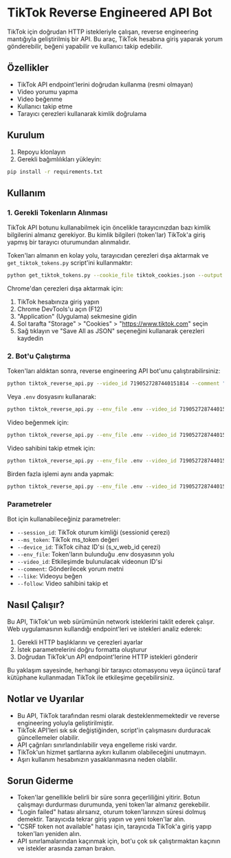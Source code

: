 # TikTok Reverse Engineered API Bot

TikTok için doğrudan HTTP istekleriyle çalışan, reverse engineering mantığıyla geliştirilmiş bir API. Bu araç, TikTok hesabına giriş yaparak yorum gönderebilir, beğeni yapabilir ve kullanıcı takip edebilir.

## Özellikler

- TikTok API endpoint'lerini doğrudan kullanma (resmi olmayan)
- Video yorumu yapma
- Video beğenme
- Kullanıcı takip etme
- Tarayıcı çerezleri kullanarak kimlik doğrulama

## Kurulum

1. Repoyu klonlayın
2. Gerekli bağımlılıkları yükleyin:

```bash
pip install -r requirements.txt
```

## Kullanım

### 1. Gerekli Tokenların Alınması

TikTok API botunu kullanabilmek için öncelikle tarayıcınızdan bazı kimlik bilgilerini almanız gerekiyor. Bu kimlik bilgileri (token'lar) TikTok'a giriş yapmış bir tarayıcı oturumundan alınmalıdır.

Token'ları almanın en kolay yolu, tarayıcıdan çerezleri dışa aktarmak ve `get_tiktok_tokens.py` script'ini kullanmaktır:

```bash
python get_tiktok_tokens.py --cookie_file tiktok_cookies.json --output .env
```

Chrome'dan çerezleri dışa aktarmak için:
1. TikTok hesabınıza giriş yapın
2. Chrome DevTools'u açın (F12)
3. "Application" (Uygulama) sekmesine gidin
4. Sol tarafta "Storage" > "Cookies" > "https://www.tiktok.com" seçin
5. Sağ tıklayın ve "Save All as JSON" seçeneğini kullanarak çerezleri kaydedin

### 2. Bot'u Çalıştırma

Token'ları aldıktan sonra, reverse engineering API bot'unu çalıştırabilirsiniz:

```bash
python tiktok_reverse_api.py --video_id 7190527287440151814 --comment "Harika video!"
```

Veya `.env` dosyasını kullanarak:

```bash
python tiktok_reverse_api.py --env_file .env --video_id 7190527287440151814 --comment "Harika video!"
```

Video beğenmek için:
```bash
python tiktok_reverse_api.py --env_file .env --video_id 7190527287440151814 --like
```

Video sahibini takip etmek için:
```bash
python tiktok_reverse_api.py --env_file .env --video_id 7190527287440151814 --follow
```

Birden fazla işlemi aynı anda yapmak:
```bash
python tiktok_reverse_api.py --env_file .env --video_id 7190527287440151814 --comment "Harika!" --like --follow
```

### Parametreler

Bot için kullanabileceğiniz parametreler:

- `--session_id`: TikTok oturum kimliği (sessionid çerezi)
- `--ms_token`: TikTok ms_token değeri
- `--device_id`: TikTok cihaz ID'si (s_v_web_id çerezi)
- `--env_file`: Token'ların bulunduğu .env dosyasının yolu
- `--video_id`: Etkileşimde bulunulacak videonun ID'si
- `--comment`: Gönderilecek yorum metni
- `--like`: Videoyu beğen
- `--follow`: Video sahibini takip et

## Nasıl Çalışır?

Bu API, TikTok'un web sürümünün network isteklerini taklit ederek çalışır. Web uygulamasının kullandığı endpoint'leri ve istekleri analiz ederek:

1. Gerekli HTTP başlıklarını ve çerezleri ayarlar
2. İstek parametrelerini doğru formatta oluşturur
3. Doğrudan TikTok'un API endpoint'lerine HTTP istekleri gönderir

Bu yaklaşım sayesinde, herhangi bir tarayıcı otomasyonu veya üçüncü taraf kütüphane kullanmadan TikTok ile etkileşime geçebilirsiniz.

## Notlar ve Uyarılar

- Bu API, TikTok tarafından resmi olarak desteklenmemektedir ve reverse engineering yoluyla geliştirilmiştir.
- TikTok API'leri sık sık değiştiğinden, script'in çalışmasını durduracak güncellemeler olabilir.
- API çağrıları sınırlandırılabilir veya engelleme riski vardır.
- TikTok'un hizmet şartlarına aykırı kullanım olabileceğini unutmayın.
- Aşırı kullanım hesabınızın yasaklanmasına neden olabilir.

## Sorun Giderme

- Token'lar genellikle belirli bir süre sonra geçerliliğini yitirir. Botun çalışmayı durdurması durumunda, yeni token'lar almanız gerekebilir.
- "Login failed" hatası alırsanız, oturum token'larınızın süresi dolmuş demektir. Tarayıcıda tekrar giriş yapın ve yeni token'lar alın.
- "CSRF token not available" hatası için, tarayıcıda TikTok'a giriş yapıp token'ları yeniden alın.
- API sınırlamalarından kaçınmak için, bot'u çok sık çalıştırmaktan kaçının ve istekler arasında zaman bırakın. 